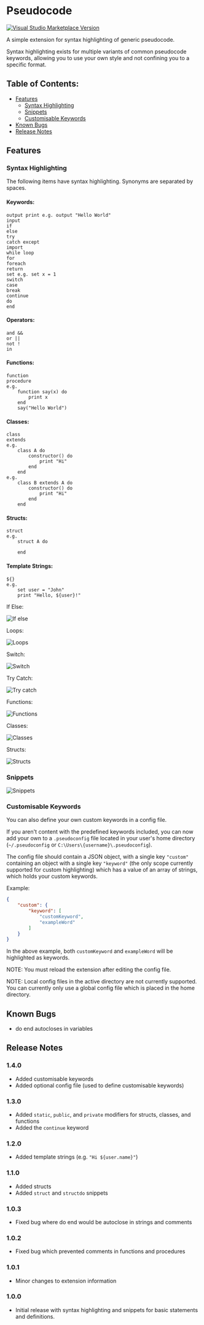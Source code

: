 # Pseudocode

[![Visual Studio Marketplace Version](https://img.shields.io/visual-studio-marketplace/v/willumz.generic-pseudocode)](https://marketplace.visualstudio.com/items?itemName=willumz.generic-pseudocode)
<!-- [![Visual Studio Marketplace Downloads](https://img.shields.io/visual-studio-marketplace/d/willumz.generic-pseudocode)](https://marketplace.visualstudio.com/items?itemName=willumz.generic-pseudocode) -->

A simple extension for syntax highlighting of generic pseudocode.

Syntax highlighting exists for multiple variants of common pseudocode keywords, allowing you to use your own style and not confining you to a specific format.

## Table of Contents:
- [Features](#Features)
    - [Syntax Highlighting](#Syntax-Highlighting)
    - [Snippets](#Snippets)
    - [Customisable Keywords](#Customisable-Keywords)
- [Known Bugs](#Known-Bugs)
- [Release Notes](#Release-Notes)

## Features

### Syntax Highlighting

The following items have syntax highlighting. Synonyms are separated by spaces.

#### Keywords:
```
output print e.g. output "Hello World"
input
if
else
try
catch except
import
while loop
for
foreach
return
set e.g. set x = 1
switch
case
break
continue
do
end
```
#### Operators:
```
and &&
or ||
not !
in
```
#### Functions:
```
function
procedure
e.g.
    function say(x) do
        print x
    end
    say("Hello World")
```
#### Classes:
```
class
extends
e.g.
    class A do
        constructor() do
            print "Hi"
        end
    end
e.g.
    class B extends A do
        constructor() do
            print "Hi"
        end
    end
```
#### Structs:
```
struct
e.g.
    struct A do
        
    end
```
#### Template Strings:
```
${}
e.g.
    set user = "John"
    print "Hello, ${user}!"
```
If Else:

![If else](images/ifelse.png)

Loops:

![Loops](images/loops.png)

Switch:

![Switch](images/switch.png)

Try Catch:

![Try catch](images/trycatch.png)

Functions:

![Functions](images/function.png)

Classes:

![Classes](images/class.png)

Structs:

![Structs](images/struct.png)

### Snippets
![Snippets](images/snippets.gif)

### Customisable Keywords
You can also define your own custom keywords in a config file.

If you aren't content with the predefined keywords included, you can now add your own to a `.pseudoconfig` file located in your user's home directory (`~/.pseudoconfig` or `C:\Users\{username}\.pseudoconfig`).

The config file should contain a JSON object, with a single key `"custom"` containing an object with a single key `"keyword"` (the only scope currently supported for custom highlighting) which has a value of an array of strings, which holds your custom keywords.

Example:
```json
{
    "custom": {
        "keyword": [
            "customKeyword",
            "exampleWord"
        ]
    }
}
```
In the above example, both `customKeyword` and `exampleWord` will be highlighted as keywords.

NOTE: You must reload the extension after editing the config file.

NOTE: Local config files in the active directory are not currently supported. You can currently only use a global config file which is placed in the home directory.

## Known Bugs

- do end autocloses in variables

## Release Notes

### 1.4.0

- Added customisable keywords
- Added optional config file (used to define customisable keywords)

### 1.3.0

- Added `static`, `public`, and `private` modifiers for structs, classes, and functions
- Added the `continue` keyword

### 1.2.0

- Added template strings (e.g. `"Hi ${user.name}"`)

### 1.1.0

- Added structs
- Added `struct` and `structdo` snippets

### 1.0.3

- Fixed bug where do end would be autoclose in strings and comments

### 1.0.2

- Fixed bug which prevented comments in functions and procedures

### 1.0.1

- Minor changes to extension information

### 1.0.0

- Initial release with syntax highlighting and snippets for basic statements and definitions.
